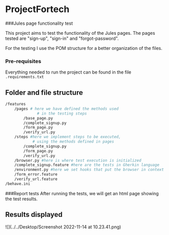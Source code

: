 # ProjectFortech
###Jules page functionality test

This project aims to test the functionality of the Jules pages.
The pages tested are "sign-up", "sign-in" and "forgot-password".

For the testing I use the POM structure for a better organization 
of the files.

### Pre-requisites
Everything needed to run the project can be found in the file ``` .requirements.txt ```

## Folder and file structure
```bash
/features
    /pages # here we have defined the methods used
              # in the testing steps
        /base_page.py
        /complete_signup.py
        /form_page.py
        /verify_url.py
    /steps #here we implement steps to be executed,
            # using the methods defined in pages
        /complete_signup.py 
        /form_page.py
        /verify_url.py
    /browser.py #here is where test execution is initialized
    /complete_signup.feature #here are the tests in Gherkin language
    /environment.py #here we set hooks that put the browser in context
    /form_error.feature
    /verify_url.feature
/behave.ini
```
###Report tests
After running the tests, we will get an html page showing the test results.

## Results displayed
![](../../Desktop/Screenshot 2022-11-14 at 10.23.41.png)